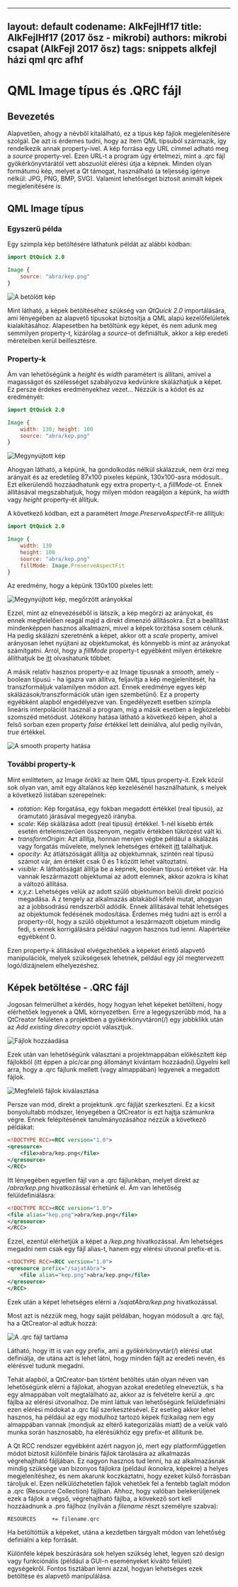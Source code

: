 
---
layout: default
codename: AlkFejlHf17
title: AlkFejlHf17 (2017 ősz - mikrobi)
authors: mikrobi csapat (AlkFejl 2017 ősz)
tags: snippets alkfejl házi qml qrc afhf
---

# QML Image típus és .QRC fájl #

## Bevezetés ##
Alapvetően, ahogy a névből kitalálható, ez a típus kép fájlok megjelenítésére szolgál. De azt is érdemes tudni, hogy az Item QML típsuból származik, így rendelkezik annak property-ivel.
A kép forrása egy URL címmel adható meg a *source* property-vel. Ezen URL-t a program úgy értelmezi, mint a .qrc fájl gyökérkönyvtárától vett abszuolút elérési útja a képnek.
Minden olyan formátumú kép, melyet a Qt támogat, használható (a teljesség igénye nélkül: JPG, PNG, BMP, SVG). Valamint lehetőséget biztosít animált képek megjelenítésére is.

## QML Image típus ##
### Egyszerű példa ###
Egy szimpla kép betöltésére láthatunk példát az alábbi kódban:
```qml
import QtQuick 2.0

Image {
	source: "abra/kep.png"
}
```
![A betölött kép](/abra/qtlogo-simple.png "A betöltött kép")

Mint látható, a képek betöltéséhez szükség van *QtQuick 2.0* importálására, ami lényegében az alapvető típusokat biztosítja a QML alapú kezelőfelületek kialakításához.
Alapesetben ha betöltünk egy képet, és nem adunk meg semmilyen property-t, kizárólag a *source*-ot definiáltuk, akkor a kép eredeti méreteiben kerül beillesztésre.
### Property-k ###
Ám van lehetőségünk a *height* és *width* paramétert is állítani, amivel a magasságot és szélességet szabályozva kedvünkre skálázhatjuk a képet. Ez persze érdekes eredményekhez vezet... Nézzük is a kódot és az eredményét:

```qml
import QtQuick 2.0

Image {
	width: 130; height: 100
	source: "abra/kep.png"
}
```

![Megynyújtott kép](/abra/qtlogo-stretch.png "Megnyújtott kép")

Ahogyan látható, a képünk, ha gondolkodás nélkül skálázzuk, nem örzi meg arányait és az eredetileg 87x100 pixeles képünk, 130x100-asra módosult.. 
Ezt elkerülendő hozzáadhatunk egy extra property-t, a *fillMode*-ot.
Ennek állításával megszabhatjuk, hogy milyen módon reagáljon a képünk, ha *width* vagy *height* property-ét állítjuk.

A következő kódban, ezt a paramétert *Image.PreserveAspectFit*-re állítjuk:
```qml
import QtQuick 2.0

Image {
	width: 130
	height: 100
	source: "abra/kep.png"
	fillMode: Image.PreserveAspectFit
}
```
Az eredmény, hogy a képünk 130x100 pixeles lett:

![Megynyújtott kép, megőrzött arányokkal](/abra/qtlogo-preserveaspectfit.png "Megnyújtott kép, megőrzött arányokkal")


Ezzel, mint az elnevezéséből is látszik, a kép megőrzi az arányokat, és ennek megfelelően reagál majd a direkt dimenzió állításokra. 
Ezt a beállítást mindenképpen hasznos alkalmazni,
mivel a képek torzítása sosem célunk. Ha pedig skálázni szeretnénk a képet, akkor ott a *scale* property, amivel arányosan lehet nyújtani az objektumokat, és könnyebb is mint az arányokat számítgatni.
Arról, hogy a *fillMode* property-t egyébként milyen értékekre állíthatjuk be [itt](https://doc-snapshots.qt.io/qt5-dev/qml-qtquick-image.html#fillMode-prop) olvashatunk többet.

A másik relatív hasznos property-e az Image típusnak a *smooth*, amely - boolean típusú - ha igazra van állítva, feljavítja a kép megjelenítését, ha transzformáljuk valamilyen módon azt.
Ennek eredménye egyes kép skálázások/transzformációk után igen szembetűnő. Ez a property egyébként alapból engedélyezve van. Engedélyezett esetben szimpla lineáris interpolációt használ a program, míg a másik esetben a legközelebbi szomszéd metódust.
Jótékony hatása látható a következő képen, ahol a felső sorban ezen property *false* értékkel lett deiniálva, alul pedig nyilván, *true* értékkel.

![A smooth property hatása](/abra/rectangle-smooth.png "A smooth property hatása")

### További property-k ###

Mint említtetem, az Image örökli az Item QML típus property-it. Ezek közül sok olyan van, amit egy általános kép kezelésénél használhatunk, s melyek a következő listában szerepelnek:
* *rotation*: Kép forgatása, egy fokban megadott értékkel (real típusú), az óramutató járásával megegyező irányba.
* *scale*:  Kép skálázása adott (real típusú) értékkel. 1-nél kisebb érték esetén értelemszerűen összenyom, negatív értékben tükrözést vált ki.
* *transformOrigin*: Azt állítja, honnan menjen végbe például a skálázás vagy forgatás művelete, melynek lehetséges értékeit [itt](https://doc-snapshots.qt.io/qt5-dev/qml-qtquick-item.html#transformOrigin-prop) találhatjuk.
* *opacity*: Az átlátszóságát állítja az objektumnak, szintén real típusú számot vár, ám értékét csak 0 és 1 között lehet változtatni.
* *visible*: A láthatóságát állítja be a képnek, boolean típusú értéket vár. Ha vannak leszármazott objektumai az adott elemnek, akkor azokra is kihat a változó állítása.
* *x,y,z*: Lehetséges velük az adott szülő objektumon belüli direkt pozíció megadása. A z tengely az alkalmazás ablakából kifelé mutat, ahogyan az a jobbsodrású rendszerből adódik. 
Ennek állításával tehát lehetséges az objektumok fedésének modosítása. Érdemes még tudni azt is erről a property-ről, hogy a szülő objektumot a leszármazott objetum mindig fedi, s ennek korrigálására például nagyon hasznos tud lenni.
Alapértéke egyébként 0.

Ezen property-k állításával elvégezhetőek a képeket érintő alapvető manipulációk, melyek szükségesek lehetnek, például egy jól megtervezett logó/dizájnelem elhelyezéshez.

## Képek betöltése - .QRC fájl ##

Jogosan felmerülhet a kérdés, hogy hogyan lehet képeket betölteni, hogy elérhetőek legyenek a QML környezetben. Erre a legegyszerűbb mód, ha a QtCreator felületen a projektben a gyökérkönyvtáron(/) egy jobbklikk után az
*Add existing direcotry* opciót választjuk.
 
![Fájlok hozzáadása](/abra/qtcreator-rcc2.JPG "Menü 1")

Ezek után van lehetőségünk választani a projektmappában előkészített kép fájlokból (itt éppen a pic/car.png állományt kívántam hozzáadni).Ügyelni kell arra, hogy a .qrc fájlunk mellett (vagy almappában) legyenek a megadott fájlok.
 
![Megfelelő fájlok kiválasztása](/abra/qtcreator-rcc3.JPG "Menü 2")

Persze van mód, direkt a projektunk .qrc fájlját szerkeszteni. Ez a kicsit bonyolultabb módszer, lényegében a QtCreator is ezt hajtja számunkra végre. Ennek felépítésének tanulmányozásához nézzük a következő példákat:

```xml
<!DOCTYPE RCC><RCC version="1.0">
<qresource>
    <file>abra/kep.png</file>
</qresource>
</RCC>
```
Itt lényegében egyetlen fájl van a .qrc fájlunkban, melyet direkt az */abra/kep.png* hivatkozással érhetünk el.
Ám van lehetőség felüldefiniálásra:

```xml
<!DOCTYPE RCC><RCC version="1.0">
<file alias="kep.png">abra/kep.png</file>
</qresource>
</RCC>
```

Ezzel, ezentúl elérhetjük a képet a */kep.png* hivatkozással.
Ám lehetséges megadni nem csak egy fájl alias-t, hanem egy elérési útvonal prefix-et is.

```xml
<!DOCTYPE RCC><RCC version="1.0">
<qresource prefix="/sajatAbra">
    <file alias="kep.png">abra/kep.png</file>
</qresource>
</RCC>
```
Ezek után a képet lehetséges elérni a */sajatAbra/kep.png* hivatkozással.

Most azt is nézzük meg, hogy saját példában, hogyan módosult a .qrc fájl, ha a QtCreator-al adtuk hozzá:

![A .qrc fájl tartlama](/abra/qtcreator-rcc4.JPG "A .qrc fájl tartlama")

Látható, hogy itt is van egy prefix, ami a gyökérkönyvtár(/) elérési utat definiálja, de utána azt is lehet látni, hogy minden fájlt az eredeti nevén, és elérésvel tudunk megadni.

Tehát alapból, a QtCreator-ban történt betöltés után olyan néven van lehetőségünk elérni a fájlokat, ahogyan azokat eredetileg elneveztük, s ha egy almappában volt megtalálható az, akkor az is felvételre kerül a .qrc fájlba az elérési útvonalhoz.
De mint láttuk van lehetőségünk felüldefiniálni ezen elérési módokat a .qrc fájl szerkesztésével. Ez esetleg akkor lehet hasznos, ha például az egy modulhoz tartozó képek fizikailag nem egy almappában vannak (mondjuk
az eltérő kategorizálás miatt) de a velük való munka során hasznosabb, ha elérésükhöz egy prefix-et állítunk be.

A Qt RCC rendszer egyébként azért nagyon jó, mert egy platformfüggetlen módot biztosít különféle bináris fájlok tárolására az alkalmazás végrehajtható fájljában. Ez nagyon hasznos tud lenni, ha az alkalmazásnak mindig szüksége van
bizonyos fájlokra (például ikonokra, képekre) a helyes megjelenítéshez, és nem akarunk koczkáztatni, hogy ezeket külső forrásban tároljuk el. Ezen nélkülözhetetlen fájlok vehetőek fel a fentebb taglalt módon a .qrc (Resource Collection) fájlban. Ahhoz, hogy valóban belekerüljenek ezek a fájlok a végső, végrehajtható fájlba, a kövekező sort kell hozzáadnunk a .pro fájlhoz (nyilván a *filename* részt személyre szabva):

```
RESOURCES     += filename.qrc
```

Ha betöltöttük a képeket, utána a kezdetben tárgyalt módon van lehetőség definiálni a kép forrását.

Különféle képek beszúrására sok helyen szükség lehet, legyen szó design vagy funkciónális (például a GUI-n eseményeket kiváltó felület) egységekről. Fontos tisztában lenni azzal, hogyan lehetséges ezek betöltése és alapvető 
manipulálása.


